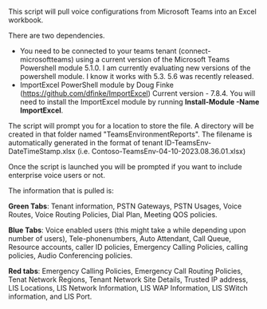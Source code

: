 This script will pull voice configurations from Microsoft Teams into an Excel workbook.

There are two dependencies.

- You need to be connected to your teams tenant (connect-microsoftteams) using a current version of the Microsoft Teams Powershell module 5.1.0. I am currently evaluating new versions of the powershell module.  I know it works with 5.3.  5.6 was recently released. 
- ImportExcel PowerShell module by Doug Finke (https://github.com/dfinke/ImportExcel) Current version - 7.8.4.  You will need to install the ImportExcel module by running <b>Install-Module -Name ImportExcel</b>.

The script will prompt you for a location to store the file. A directory will be created in that folder named "TeamsEnvironmentReports". The filename is automatically generated in the format of tenant ID-TeamsEnv-DateTimeStamp.xlsx (i.e. Contoso-TeamsEnv-04-10-2023.08.36.01.xlsx)

Once the script is launched you will be prompted if you want to include enterprise voice users or not.

The information that is pulled is: </p> 
<b>Green Tabs</b>:
Tenant information, PSTN Gateways, PSTN Usages, Voice Routes, Voice Routing Policies, Dial Plan, Meeting QOS policies.

<b>Blue Tabs</b>:
Voice enabled users (this might take a while depending upon number of users), Tele-phonenumbers, Auto Attendant, Call Queue, Resource accounts, caller ID policies, Emergency Calling Policies, calling policies, Audio Conferencing policies.

<b>Red tabs</b>:
Emergency Calling Policies, Emergency Call Routing Policies, Tenat Network Regions, Tenant Network Site Details, Trusted IP address, LIS Locations, LIS Network Information, LIS WAP Information, LIS SWitch information, and LIS Port.


